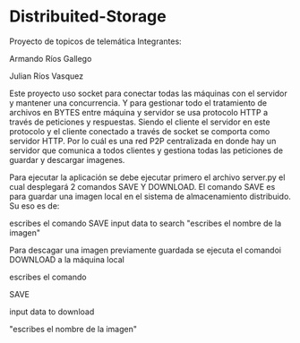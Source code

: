 # Distribuited-Storage
Proyecto de topicos de telemática
Integrantes: 

Armando Ríos Gallego

Julian Ríos Vasquez

Este proyecto uso socket para conectar todas las máquinas con el servidor y mantener una concurrencia. Y para gestionar todo el tratamiento de archivos en BYTES entre máquina y servidor
se usa protocolo HTTP a través de peticiones y respuestas. Siendo el cliente el servidor en este protocolo y el cliente conectado a través de socket se comporta como
servidor HTTP. Por lo cuál es una red P2P centralizada en donde hay un servidor que comunica a todos clientes y gestiona todas las peticiones de guardar y descargar imagenes.



Para ejecutar la aplicación se debe ejecutar primero el archivo server.py el cual desplegará 2 comandos SAVE Y DOWNLOAD. El comando SAVE es para guardar una imagen local
en el sistema de almacenamiento distribuido. Su eso es de:

escribes el comando
SAVE
input data to search
"escribes el nombre de la imagen"


Para descagar una imagen previamente guardada se ejecuta el comandoi DOWNLOAD a la máquina local

escribes el comando

SAVE

input data to download

"escribes el nombre de la imagen"
